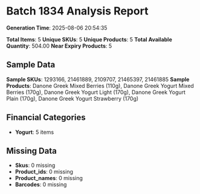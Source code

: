 # Batch 1834 Analysis Report

**Generation Time**: 2025-08-06 20:54:35

**Total Items**: 5
**Unique SKUs**: 5
**Unique Products**: 5
**Total Available Quantity**: 504.00
**Near Expiry Products**: 5

## Sample Data
**Sample SKUs**: 1293166, 21461889, 2109707, 21465397, 21461885
**Sample Products**: Danone Greek Mixed Berries (110g), Danone Greek Yogurt Mixed Berries (170g), Danone Greek Yogurt Light (170g), Danone Greek Yogurt Plain (170g), Danone Greek Yogurt Strawberry (170g)

## Financial Categories
- **Yogurt**: 5 items

## Missing Data
- **Skus**: 0 missing
- **Product_ids**: 0 missing
- **Product_names**: 0 missing
- **Barcodes**: 0 missing
